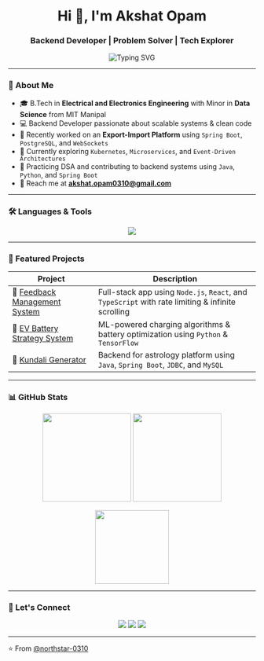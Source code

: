 <h1 align="center">Hi 👋, I'm Akshat Opam</h1>
<h3 align="center">Backend Developer | Problem Solver | Tech Explorer</h3>

<p align="center">
  <img src="https://readme-typing-svg.herokuapp.com?font=Fira+Code&weight=600&size=22&pause=1000&center=true&vCenter=true&color=F70A8D&width=435&lines=Backend+Developer;Spring+Boot+%7C+Java+%7C+PostgreSQL;Python+%7C+Data+Science+%7C+AI;Clean+Code+Enthusiast+%F0%9F%94%A5;Let's+build+something+awesome+%F0%9F%9A%80" alt="Typing SVG" />
</p>

---

### 🚀 About Me

- 🎓 B.Tech in **Electrical and Electronics Engineering** with Minor in **Data Science** from MIT Manipal  
- 💻 Backend Developer passionate about scalable systems & clean code  
- 🔭 Recently worked on an **Export-Import Platform** using `Spring Boot`, `PostgreSQL`, and `WebSockets`  
- 🌱 Currently exploring `Kubernetes`, `Microservices`, and `Event-Driven Architectures`
- 🧠 Practicing DSA and contributing to backend systems using `Java`, `Python`, and `Spring Boot`
- 📨 Reach me at **akshat.opam0310@gmail.com**

---

### 🛠️ Languages & Tools

<p align="center">
  <img src="https://skillicons.dev/icons?i=java,spring,py,cpp,ts,js,nodejs,react,postgres,mysql,mongodb,git,github,docker,vscode&theme=dark" />
</p>

---

### 💼 Featured Projects

| Project | Description |
|--------|-------------|
| 🚀 [Feedback Management System](https://github.com/northstar-0310/Feedback-Management-System) | Full-stack app using `Node.js`, `React`, and `TypeScript` with rate limiting & infinite scrolling |
| 🔋 [EV Battery Strategy System](https://github.com/northstar-0310/Smart-strategy-for-battery-management-of-EV) | ML-powered charging algorithms & battery optimization using `Python` & `TensorFlow` |
| 🔮 [Kundali Generator](https://github.com/northstar-0310/kundaligeneration) | Backend for astrology platform using `Java`, `Spring Boot`, `JDBC`, and `MySQL` |

---

### 📊 GitHub Stats

<p align="center">
  <img src="https://github-readme-stats.vercel.app/api?username=northstar-0310&show_icons=true&theme=radical" height="180px"/>
  <img src="https://github-readme-streak-stats.herokuapp.com/?user=northstar-0310&theme=radical" height="180px"/>
</p>

<p align="center">
  <img src="https://github-readme-stats.vercel.app/api/top-langs/?username=northstar-0310&layout=compact&theme=radical" height="150px"/>
</p>

---

### 🤝 Let's Connect

<p align="center">
  <a href="mailto:akshat.opam0310@gmail.com"><img src="https://img.shields.io/badge/Gmail-D14836?style=for-the-badge&logo=gmail&logoColor=white" /></a>
  <a href="https://www.linkedin.com/in/akshat-opam/" target="_blank"><img src="https://img.shields.io/badge/LinkedIn-blue?style=for-the-badge&logo=linkedin&logoColor=white" /></a>
  <a href="https://github.com/northstar-0310" target="_blank"><img src="https://img.shields.io/badge/GitHub-100000?style=for-the-badge&logo=github&logoColor=white" /></a>
</p>

---

⭐️ From [@northstar-0310](https://github.com/northstar-0310)
